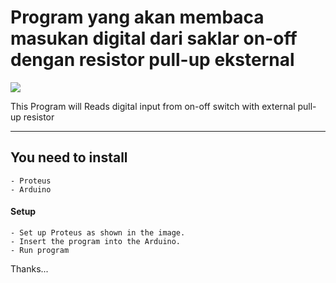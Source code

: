 # Program yang akan membaca masukan digital dari saklar on-off dengan resistor pull-up eksternal

<img src="https://drive.google.com/uc?id=1HQJAjecmXEsri6CgB2KLrubSt2YwZwPX" />

This Program will Reads digital input from on-off switch with external pull-up resistor

---

## You need to install

```
- Proteus
- Arduino
```

#### Setup

```
- Set up Proteus as shown in the image.
- Insert the program into the Arduino.
- Run program
```

Thanks...

